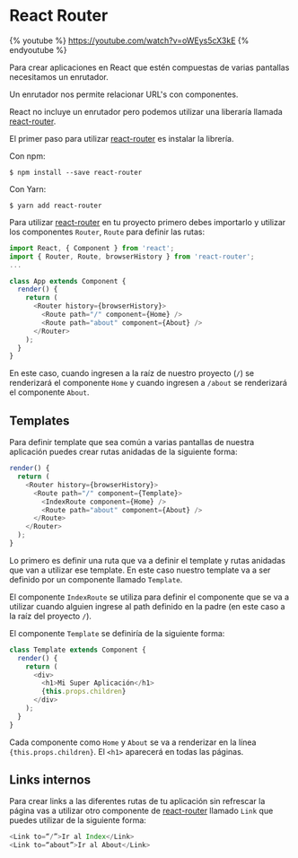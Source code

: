 # React Router

{% youtube %} https://youtube.com/watch?v=oWEys5cX3kE {% endyoutube %}

Para crear aplicaciones en React que estén compuestas de varias pantallas necesitamos un enrutador.

Un enrutador nos permite relacionar URL's con componentes.

React no incluye un enrutador pero podemos utilizar una liberaría llamada [react-router](https://github.com/ReactTraining/react-router).

El primer paso para utilizar [react-router](https://github.com/ReactTraining/react-router) es instalar la librería.

Con npm:

```text
$ npm install --save react-router
```

Con Yarn:

```text
$ yarn add react-router
```

Para utilizar [react-router](https://github.com/ReactTraining/react-router) en tu proyecto primero debes importarlo y utilizar los componentes `Router`, `Route` para definir las rutas:

```javascript
import React, { Component } from 'react';
import { Router, Route, browserHistory } from 'react-router';
...

class App extends Component {
  render() {
    return (
      <Router history={browserHistory}>
        <Route path="/" component={Home} />
        <Route path="about" component={About} />
      </Router>
    );
  }
}
```

En este caso, cuando ingresen a la raíz de nuestro proyecto \(`/`\) se renderizará el componente `Home` y cuando ingresen a `/about` se renderizará el componente `About`.

## Templates

Para definir template que sea común a varias pantallas de nuestra aplicación puedes crear rutas anidadas de la siguiente forma:

```javascript
render() {
  return (
    <Router history={browserHistory}>
      <Route path="/" component={Template}>
        <IndexRoute component={Home} />
        <Route path="about" component={About} />
      </Route>
    </Router>
  );
}
```

Lo primero es definir una ruta que va a definir el template y rutas anidadas que van a utilizar ese template. En este caso nuestro template va a ser definido por un componente llamado `Template`.

El componente `IndexRoute` se utiliza para definir el componente que se va a utilizar cuando alguien ingrese al path definido en la padre \(en este caso a la raíz del proyecto `/`\).

El componente `Template` se definiría de la siguiente forma:

```javascript
class Template extends Component {
  render() {
    return (
      <div>
        <h1>Mi Super Aplicación</h1>
        {this.props.children}
      </div>
    );
  }
}
```

Cada componente como `Home` y `About` se va a renderizar en la línea `{this.props.children}`. El `<h1>` aparecerá en todas las páginas.

## Links internos

Para crear links a las diferentes rutas de tu aplicación sin refrescar la página vas a utilizar otro componente de [react-router](https://github.com/ReactTraining/react-router) llamado `Link` que puedes utilizar de la siguiente forma:

```javascript
<Link to=“/”>Ir al Index</Link>
<Link to=“about”>Ir al About</Link>
```
